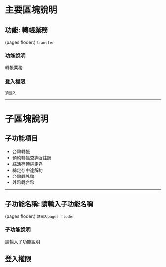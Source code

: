 # 主要區塊說明
## 功能: 轉帳業務
(pages floder:) `
transfer
`

### 功能說明
轉帳業務

### 登入權限
`須登入`



---

# 子區塊說明
## 子功能項目
* 台幣轉帳
* 預約轉帳查詢及註銷
* 綜活存轉綜定存
* 綜定存中途解約
* 台幣轉外幣
* 外幣轉台幣


---
## 子功能名稱: 請輸入子功能名稱
(pages floder:) `
請輸入pages floder
`

### 子功能說明
請輸入子功能說明

## 登入權限
<!-- `免登入` -->
<!-- `須登入` -->




